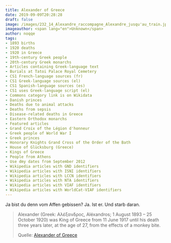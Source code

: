 ```yaml
---
title: Alexander of Greece
date: 2019-09-09T20:28:28
draft: false
image: /images/232_14_Alexandre_raccompagne_Alexandre_jusqu'au_train.jpg
imageauthor: <span lang="en">Unknown</span>
author: noqqe
tags:
- 1893 births
- 1920 deaths
- 1920 in Greece
- 19th-century Greek people
- 20th-century Greek monarchs
- Articles containing Greek-language text
- Burials at Tatoi Palace Royal Cemetery
- CS1 French-language sources (fr)
- CS1 Greek-language sources (el)
- CS1 Spanish-language sources (es)
- CS1 uses Greek-language script (el)
- Commons category link is on Wikidata
- Danish princes
- Deaths due to animal attacks
- Deaths from sepsis
- Disease-related deaths in Greece
- Eastern Orthodox monarchs
- Featured articles
- Grand Croix of the Légion d'honneur
- Greek people of World War I
- Greek princes
- Honorary Knights Grand Cross of the Order of the Bath
- House of Glücksburg (Greece)
- Kings of Greece
- People from Athens
- Use dmy dates from September 2012
- Wikipedia articles with GND identifiers
- Wikipedia articles with ISNI identifiers
- Wikipedia articles with LCCN identifiers
- Wikipedia articles with NTA identifiers
- Wikipedia articles with VIAF identifiers
- Wikipedia articles with WorldCat-VIAF identifiers
---
```


Ja bist du denn vom Affen gebissen? Ja. Ist er. Und starb daran.

> Alexander (Greek: Αλέξανδρος, Aléxandros; 1 August 1893 – 25 October 1920) was
> King of Greece from 11 June 1917 until his death three years later, at the age
> of 27, from the effects of a monkey bite.
>
> Quelle: [Alexander of Greece](https://en.m.wikipedia.org/wiki/Alexander_of_Greece)

